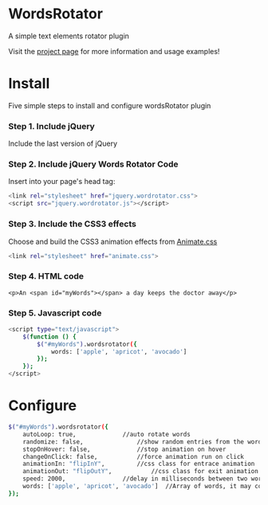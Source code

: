 WordsRotator
============

A simple text elements rotator plugin

Visit the [project page](http://andreapace.co.uk/wordsrotator/) for more information and usage examples!

Install
============
Five simple steps to install and configure wordsRotator plugin
### Step 1. Include jQuery

Include the last version of jQuery
### Step 2. Include jQuery Words Rotator Code

Insert into your page's head tag:
```bash
<link rel="stylesheet" href="jquery.wordrotator.css">
<script src="jquery.wordrotator.js"></script>
```
### Step 3. Include the CSS3 effects

Choose and build the CSS3 animation effects from [Animate.css](https://github.com/daneden/animate.css)
```bash
<link rel="stylesheet" href="animate.css">
```
### Step 4. HTML code
```
<p>An <span id="myWords"></span> a day keeps the doctor away</p>
```
### Step 5. Javascript code
```bash
<script type="text/javascript">
    $(function () {
        $("#myWords").wordsrotator({
            words: ['apple', 'apricot', 'avocado']
        });
    });
</script>

```
Configure
============
```bash
$("#myWords").wordsrotator({
    autoLoop: true,				//auto rotate words
    randomize: false,				//show random entries from the words array
    stopOnHover: false,				//stop animation on hover
    changeOnClick: false,			//force animation run on click
    animationIn: "flipInY",			//css class for entrace animation
    animationOut: "flipOutY",			//css class for exit animation
    speed: 2000,				//delay in milliseconds between two words
    words: ['apple', 'apricot', 'avocado']	//Array of words, it may contain HTML values
});
```
